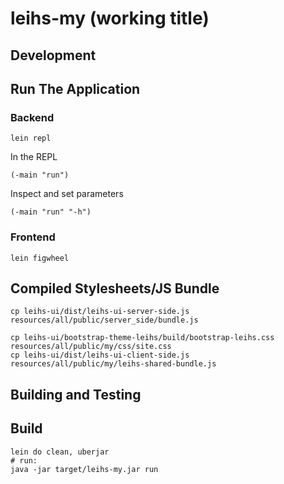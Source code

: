 # leihs-my (working title)

## Development

## Run The Application

### Backend

    lein repl

In the REPL

    (-main "run")

Inspect and set parameters

    (-main "run" "-h")

### Frontend

    lein figwheel

## Compiled Stylesheets/JS Bundle

    cp leihs-ui/dist/leihs-ui-server-side.js resources/all/public/server_side/bundle.js

    cp leihs-ui/bootstrap-theme-leihs/build/bootstrap-leihs.css resources/all/public/my/css/site.css
    cp leihs-ui/dist/leihs-ui-client-side.js resources/all/public/my/leihs-shared-bundle.js

## Building and Testing

## Build

    lein do clean, uberjar
    # run:
    java -jar target/leihs-my.jar run
